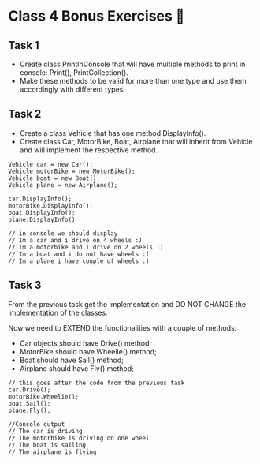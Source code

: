 # Class 4 Bonus Exercises 📒

## Task 1

* Create class PrintInConsole that will have multiple methods to print in console: Print(), PrintCollection().
* Make these methods to be valid for more than one type and use them accordingly with different types.

## Task 2

* Create a class Vehicle that has one method DisplayInfo(). 
* Create class Car, MotorBike, Boat, Airplane that will inherit from Vehicle and will implement the respective method.

```
Vehicle car = new Car();
Vehicle motorBike = new MotorBike();
Vehicle boat = new Boat();
Vehicle plane = new Airplane();

car.DisplayInfo();
motorBike.DisplayInfo();
boat.DisplayInfo();
plane.DisplayInfo()

// in console we should display
// Im a car and i drive on 4 wheels :)
// Im a motorbike and i drive on 2 wheels :)
// Im a boat and i do not have wheels :(
// Im a plane i have couple of wheels :)
```

## Task 3

From the previous task get the implementation and DO NOT CHANGE the implementation of the classes.

Now we need to EXTEND the functionalities with a couple of methods:
* Car objects should have Drive() method;
* MotorBike should have Wheelie() method;
* Boat should have Sail() method;
* Airplane should have Fly() method; <br>

```
// this goes after the code from the previous task
car.Drive();
motorBike.Wheelie();
boat.Sail();
plane.Fly();

//Console output
// The car is driving
// The motorbike is driving on one wheel
// The boat is sailing
// The airplane is flying
```

